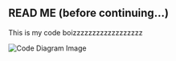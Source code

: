 ## READ ME (before continuing...)

This is my code boizzzzzzzzzzzzzzzzzz

![Code Diagram Image]([https://github.com/Jchisholm204/1010VRepo/blob/master/ReRun%20One%20File%20(old%20programs)/Yodle%20-%20RROF/Code%20File%20Structure%20Diagram.drawio.png])
